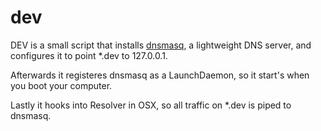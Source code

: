 dev
======

DEV is a small script that installs [dnsmasq](http://www.thekelleys.org.uk/dnsmasq/doc.html), a lightweight DNS server, and configures it to point *.dev to 127.0.0.1.

Afterwards it registeres dnsmasq as a LaunchDaemon, so it start's when you boot your computer.

Lastly it hooks into Resolver in OSX, so all traffic on *.dev is piped to dnsmasq.
